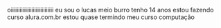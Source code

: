oiiiiiiiiiiiiiiiiiiiiiiiiiiiii    eu sou o lucas meio burro tenho  14 anos estou fazendo curso alura.com.br  estou quase termindo meu curso  computação
